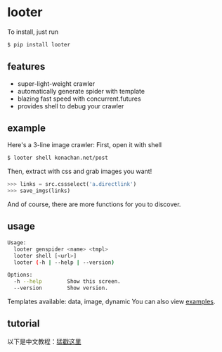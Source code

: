 # looter
To install, just run
``` bash
$ pip install looter
```

## features
- super-light-weight crawler
- automatically generate spider with template
- blazing fast speed with concurrent.futures
- provides shell to debug your crawler

## example
Here's a 3-line image crawler:
First, open it with shell
``` bash
$ looter shell konachan.net/post
```
Then, extract with css and grab images you want!
``` python
>>> links = src.cssselect('a.directlink')
>>> save_imgs(links)
```
And of course, there are more functions for you to discover.

## usage
``` bash
Usage:
  looter genspider <name> <tmpl>
  looter shell [<url>]
  looter (-h | --help | --version)

Options:
  -h --help        Show this screen.
  --version        Show version.
```
Templates available: data, image, dynamic
You can also view [examples](https://github.com/alphardex/looter/tree/master/looter/examples).

## tutorial
以下是中文教程：[猛戳这里](http://nameless.wang/2018/03/07/looter%E2%80%94%E2%80%94%E8%B6%85%E8%BD%BB%E9%87%8F%E7%BA%A7%E7%88%AC%E8%99%AB%E6%A1%86%E6%9E%B6/)